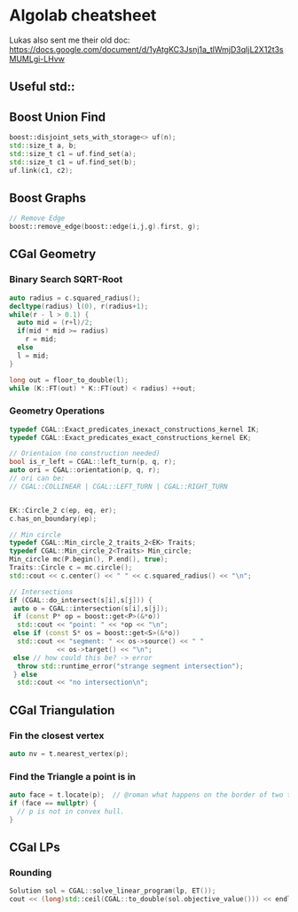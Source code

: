 # Algolab cheatsheet
Lukas also sent me their old doc: https://docs.google.com/document/d/1yAtgKC3Jsnj1a_tlWmjD3qIjL2X12t3sMUMLgi-LHvw
## Useful std::

## Boost Union Find

```cpp
boost::disjoint_sets_with_storage<> uf(n);
std::size_t a, b;
std::size_t c1 = uf.find_set(a);
std::size_t c1 = uf.find_set(b);
uf.link(c1, c2);

```

## Boost Graphs 

```cpp
// Remove Edge
boost::remove_edge(boost::edge(i,j,g).first, g);
```

## CGal Geometry


### Binary Search SQRT-Root
```cpp
auto radius = c.squared_radius();
decltype(radius) l(0), r(radius+1);
while(r - l > 0.1) {
  auto mid = (r+l)/2;
  if(mid * mid >= radius) 
    r = mid;
  else 
  l = mid;
}

long out = floor_to_double(l);
while (K::FT(out) * K::FT(out) < radius) ++out;
```

### Geometry Operations

```cpp
typedef CGAL::Exact_predicates_inexact_constructions_kernel IK;
typedef CGAL::Exact_predicates_exact_constructions_kernel EK;

// Orientaion (no construction needed)
bool is_r_left = CGAL::left_turn(p, q, r);
auto ori = CGAL::orientation(p, q, r);
// ori can be:
// CGAL::COLLINEAR | CGAL::LEFT_TURN | CGAL::RIGHT_TURN


EK::Circle_2 c(ep, eq, er);
c.has_on_boundary(ep);

// Min circle
typedef CGAL::Min_circle_2_traits_2<EK> Traits;
typedef CGAL::Min_circle_2<Traits> Min_circle;
Min_circle mc(P.begin(), P.end(), true);
Traits::Circle c = mc.circle();
std::cout << c.center() << " " << c.squared_radius() << "\n";

// Intersections
if (CGAL::do_intersect(s[i],s[j])) {
 auto o = CGAL::intersection(s[i],s[j]);
 if (const P* op = boost::get<P>(&*o))
  std::cout << "point: " << *op << "\n";
 else if (const S* os = boost::get<S>(&*o))
  std::cout << "segment: " << os->source() << " "
            << os->target() << "\n";
 else // how could this be? -> error
  throw std::runtime_error("strange segment intersection");
 } else
  std::cout << "no intersection\n";


```

## CGal Triangulation

### Fin the closest vertex 
```cpp
auto nv = t.nearest_vertex(p);
```

### Find the Triangle a point is in
```cpp
auto face = t.locate(p);  // @roman what happens on the border of two triangles
if (face == nullptr) {
  // p is not in convex hull.
}
```

## CGal LPs

### Rounding
```cpp
Solution sol = CGAL::solve_linear_program(lp, ET());
cout << (long)std::ceil(CGAL::to_double(sol.objective_value())) << endl;
```
